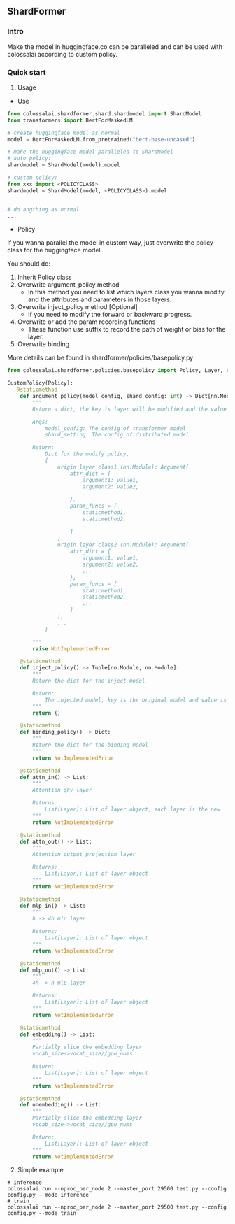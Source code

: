 ## ShardFormer

### Intro
Make the model in huggingface.co can be paralleled and can be used with colossalai according to custom policy.

### Quick start
1. Usage
- Use
``` python
from colossalai.shardformer.shard.shardmodel import ShardModel
from transformers import BertForMaskedLM

# create huggingface model as normal
model = BertForMaskedLM.from_pretrained("bert-base-uncased")

# make the huggingface model paralleled to ShardModel
# auto policy:
shardmodel = ShardModel(model).model

# custom policy:
from xxx import <POLICYCLASS>
shardmodel = ShardModel(model, <POLICYCLASS>).model


# do angthing as normal
...
```
- Policy

If you wanna parallel the model in custom way, just overwrite the policy class for the huggingface model.

You should do:

1. Inherit Policy class
2. Overwrite argument_policy method
    - In this method you need to list which layers class you wanna modify and the attributes and parameters in those layers.
3. Overwrite inject_policy method [Optional]
    - If you need to modify the forward or backward progress.
4. Overwrite or add the param recording functions
    - These function use suffix to record the path of weight or bias for the layer.
5. Overwrite binding

More details can be found in shardformer/policies/basepolicy.py
``` python
from colossalai.shardformer.policies.basepolicy import Policy, Layer, Col_Layer, Row_Layer, Argument

CustomPolicy(Policy):
   @staticmethod
    def argument_policy(model_config, shard_config: int) -> Dict[nn.Module,Argument]:
        """
        Return a dict, the key is layer will be modified and the value is the Argument class with param setting and param functions

        Args:
            model_config: The config of transformer model
            shard_setting: The config of distributed model

        Return:
            Dict for the modify policy,
            {
                origin layer class1 (nn.Module): Argument(
                    attr_dict = {
                        argument1: value1,
                        argument2: value2,
                        ...
                    },
                    param_funcs = [
                        staticmethod1,
                        staticmethod2,
                        ...
                    ]
                ),
                origin layer class2 (nn.Module): Argument(
                    attr_dict = {
                        argument1: value1,
                        argument2: value2,
                        ...
                    },
                    param_funcs = [
                        staticmethod1,
                        staticmethod2,
                        ...
                    ]
                ),
                ...
            }

        """
        raise NotImplementedError

    @staticmethod
    def inject_policy() -> Tuple[nn.Module, nn.Module]:
        """
        Return the dict for the inject model

        Return:
            The injected model, key is the original model and value is the new shardmodel
        """
        return ()

    @staticmethod
    def binding_policy() -> Dict:
        """
        Return the dict for the binding model
        """
        return NotImplementedError

    @staticmethod
    def attn_in() -> List:
        """
        Attention qkv layer

        Returns:
            List[Layer]: List of layer object, each layer is the new
        """
        return NotImplementedError

    @staticmethod
    def attn_out() -> List:
        """
        Attention output projection layer

        Returns:
            List[Layer]: List of layer object
        """
        return NotImplementedError

    @staticmethod
    def mlp_in() -> List:
        """
        h -> 4h mlp layer

        Returns:
            List[Layer]: List of layer object
        """
        return NotImplementedError

    @staticmethod
    def mlp_out() -> List:
        """
        4h -> h mlp layer

        Returns:
            List[Layer]: List of layer object
        """
        return NotImplementedError

    @staticmethod
    def embedding() -> List:
        """
        Partially slice the embedding layer
        vocab_size->vocab_size//gpu_nums

        Return:
            List[Layer]: List of layer object
        """
        return NotImplementedError

    @staticmethod
    def unembedding() -> List:
        """
        Partially slice the embedding layer
        vocab_size->vocab_size//gpu_nums

        Return:
            List[Layer]: List of layer object
        """
        return NotImplementedError

```

2. Simple example
``` shell
# inference
colossalai run --nproc_per_node 2 --master_port 29500 test.py --config config.py --mode inference
# train
colossalai run --nproc_per_node 2 --master_port 29500 test.py --config config.py --mode train
```
